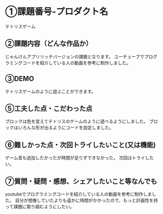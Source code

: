 # ①課題番号-プロダクト名

テトリスゲーム

## ②課題内容（どんな作品か）

じゃんけんアプリリッチバージョンの課題となります。
ユーチューブでプログラミングコードを紹介している人の動画を参考に制作しました。

## ③DEMO

テトリスゲームのように遊ぶことができます。

## ⑤工夫した点・こだわった点

ブロックは色を変えてテトリスのゲームのように遊べるようにしました。
ブロックはいろんな形が出るようにコードを設定しました。

## ⑥難しかった点・次回トライしたいこと(又は機能)

ゲーム音も追加したかったが時間が足りずできなかった。
次回はトライしたい。

## ⑦質問・疑問・感想、シェアしたいこと等なんでも

youtubeでプログラミングコードを紹介している人の動画を参考に制作しました。
自分が想像していたよりも遥かに時間がかかったので、もっと計画性を持って課題に取り組むようにしたい。